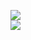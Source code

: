 ![](https://github-readme-stats.vercel.app/api?username=linushas&theme=default&hide_border=true&include_all_commits=false&count_private=false)<br/>
![](https://github-readme-stats.vercel.app/api/top-langs/?username=linushas&theme=default&hide_border=true&include_all_commits=false&count_private=false&layout=compact)
